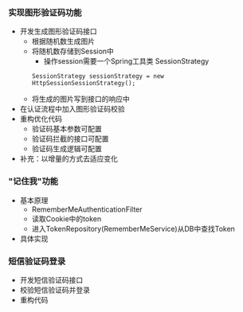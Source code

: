### 实现图形验证码功能
- 开发生成图形验证码接口
    - 根据随机数生成图片
    - 将随机数存储到Session中
        - 操作session需要一个Spring工具类 SessionStrategy
        ```
        SessionStrategy sessionStrategy = new HttpSessionSessionStrategy();
        ```
    - 将生成的图片写到接口的响应中
- 在认证流程中加入图形验证码校验
- 重构优化代码
    - 验证码基本参数可配置
    - 验证码拦截的接口可配置
    - 验证码生成逻辑可配置
- 补充：以增量的方式去适应变化

### "记住我"功能
- 基本原理
    - RememberMeAuthenticationFilter
    - 读取Cookie中的token
    - 进入TokenRepository(RememberMeService)从DB中查找Token
- 具体实现

### 短信验证码登录
- 开发短信验证码接口
- 校验短信验证码并登录
- 重构代码